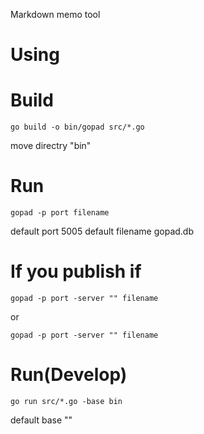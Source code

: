 
Markdown memo tool

# Using





# Build

    go build -o bin/gopad src/*.go

move directry "bin"


# Run

    gopad -p port filename

default port 5005
default filename gopad.db

# If you publish if


    gopad -p port -server "" filename

or

    gopad -p port -server "" filename

# Run(Develop)

    go run src/*.go -base bin

default base ""

